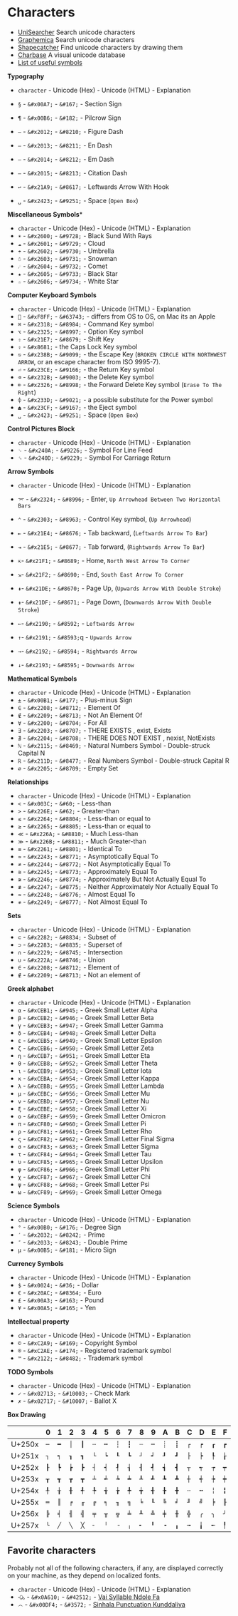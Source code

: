 # Characters #

- [UniSearcher](http://www.isthisthingon.org/unicode/index.php) Search unicode characters
- [Graphemica](http://graphemica.com/) Search unicode characters
- [Shapecatcher](http://shapecatcher.com/) Find unicode characters by drawing them
- [Charbase](http://www.charbase.com/) A visual unicode database
- [List of useful symbols](http://en.wikibooks.org/wiki/Unicode/List_of_useful_symbols)

**Typography**

- `character` - Unicode (Hex) - Unicode (HTML) - Explanation
- `§` - `&#x00A7;` - `&#167;` - Section Sign
- `¶` - `&#x00B6;` - `&#182;` - Pilcrow Sign

- `‒` - `&#x2012;` - `&#8210;` - Figure Dash
- `–` - `&#x2013;` - `&#8211;` - En Dash
- `—` - `&#x2014;` - `&#8212;` - Em Dash
- `―` - `&#x2015;` - `&#8213;` - Citation Dash

- `↩` - `&#x21A9;` - `&#8617;` - Leftwards Arrow With Hook
- `␣` - `&#x2423;` - `&#9251;` - Space (`Open Box`)

**Miscellaneous Symbols***

- `character` - Unicode (Hex) - Unicode (HTML) - Explanation
- `☀` - `&#x2600;` - `&#9728;` - Black Sund With Rays
- `☁` - `&#x2601;` - `&#9729;` - Cloud
- `☂` - `&#x2602;` - `&#9730;` - Umbrella
- `☃` - `&#x2603;` - `&#9731;` - Snowman
- `☄` - `&#x2604;` - `&#9732;` - Comet
- `★` - `&#x2605;` - `&#9733;` - Black Star
- `☆` - `&#x2606;` - `&#9734;` - White Star

**Computer Keyboard Symbols**

- `character` - Unicode (Hex) - Unicode (HTML) - Explanation
- `` - `&#xF8FF;` - `&#63743;` - differs from OS to OS, on Mac its an Apple
- `⌘` - `&#x2318;` - `&#8984;` - Command Key symbol
- `⌥` - `&#x2325;` - `&#8997;` - Option Key symbol
- `⇧` - `&#x21E7;` - `&#8679;` - Shift Key
- `⇪` - `&#x8681;` - the Caps Lock Key symbol
- `⎋` - `&#x238B;` - `&#9099;` - the Escape Key (`BROKEN CIRCLE WITH NORTHWEST ARROW`, or an escape character from ISO 9995-7).
- `⏎` - `&#x23CE;` - `&#9166;` - the Return Key symbol
- `⌫` - `&#x232B;` - `&#9003;` - the Delete Key symbol
- `⌦` - `&#x2326;` - `&#8998;` - the Forward Delete Key symbol (`Erase To The Right`)
- `⌽` - `&#x233D;` - `&#9021;` - a possible substitute for the Power symbol
- `⏏` - `&#x23CF;` - `&#9167;` - the Eject symbol
- `␣` - `&#x2423;` - `&#9251;` - Space (`Open Box`)

**Control Pictures Block**

- `character` - Unicode (Hex) - Unicode (HTML) - Explanation
- `␊` - `&#x240A;` - `&#9226;` - Symbol For Line Feed
- `␍` - `&#x240D;` - `&#9229;` - Symbol For Carriage Return

**Arrow Symbols**

- `character` - Unicode (Hex) - Unicode (HTML) - Explanation
- `⌤` - `&#x2324;` - `&#8996;` - Enter, `Up Arrowhead Between Two Horizontal Bars`
- `⌃` - `&#x2303;` - `&#8963;` - Control Key symbol, (`Up Arrowhead`)
- `⇤` - `&#x21E4;` - `&#8676;` - Tab backward, (`Leftwards Arrow To Bar`)
- `⇥` - `&#x21E5;` - `&#8677;` - Tab forward, (`Rightwards Arrow To Bar`)
- `⇱`- `&#x21F1;` - `&#8689;` - Home, `North West Arrow To Corner`
- `⇲`- `&#x21F2;` - `&#8690;` - End, `South East Arrow To Corner`
- `⇞`- `&#x21DE;` - `&#8670;` - Page Up, (`Upwards Arrow With Double Stroke`)
- `⇟`- `&#x21DF;` - `&#8671;` - Page Down,  (`Downwards Arrow With Double Stroke`)

- `←`- `&#x2190;` - `&#8592;` - `Leftwards Arrow`
- `↑`- `&#x2191;` - `&#8593;`q - `Upwards Arrow`
- `→`- `&#x2192;` - `&#8594;` - `Rightwards Arrow`
- `↓`- `&#x2193;` - `&#8595;` - `Downwards Arrow`

**Mathematical Symbols**

- `character` - Unicode (Hex) - Unicode (HTML) - Explanation
- `±` - `&#x00B1;` - `&#177;` - Plus-minus Sign
- `∈` - `&#x2208;` - `&#8712;` - Element Of
- `∉` - `&#x2209;` - `&#8713;` - Not An Element Of
- `∀` - `&#x2200;` - `&#8704;` - For All
- `∃` - `&#x2203;` - `&#8707;` - THERE EXISTS , exist, Exists
- `∄` - `&#x2204;` - `&#8708;` - THERE DOES NOT EXIST , nexist, NotExists
- `ℕ` - `&#x2115;` - `&#8469;` - Natural Numbers Symbol - Double-struck Capital N
- `ℝ` - `&#x211D;` - `&#8477;` - Real Numbers Symbol - Double-struck Capital R
- `∅` - `&#x2205;` - `&#8709;` - Empty Set

**Relationships**

- `character` - Unicode (Hex) - Unicode (HTML) - Explanation
- `<` - `&#x003C;` - `&#60;` - Less-than
- `>` - `&#x226E;` - `&#62;` - Greater-than
- `≤` - `&#x2264;` - `&#8804;` - Less-than or equal to
- `≥` - `&#x2265;` - `&#8805;` - Less-than or equal to
- `≪` - `&#x226A;` - `&#8810;` - Much Less-than
- `≫` - `&#x226B;` - `&#8811;` - Much Greater-than
- `≡` - `&#x2261;` - `&#8801;` - Identical To
- `≃` - `&#x2243;` - `&#8771;` - Asymptotically Equal To
- `≄` - `&#x2244;` - `&#8772;` - Not Asymptotically Equal To
- `≅` - `&#x2245;` - `&#8773;` - Approximately Equal To
- `≆` - `&#x2246;` - `&#8774;` - Approximately But Not Actually Equal To
- `≇` - `&#x2247;` - `&#8775;` - Neither Approximately Nor Actually Equal To
- `≈` - `&#x2248;` - `&#8776;` - Almost Equal To
- `≉` - `&#x2249;` - `&#8777;` - Not Almost Equal To

**Sets**

- `character` - Unicode (Hex) - Unicode (HTML) - Explanation
- `⊂` - `&#x2282;` - `&#8834;` - Subset of
- `⊃` - `&#x2283;` - `&#8835;` - Superset of
- `∩` - `&#x2229;` - `&#8745;` - Intersection
- `∪` - `&#x222A;` - `&#8746;` - Union
- `∈` - `&#x2208;` - `&#8712;` - Element of
- `∉` - `&#x2209;` - `&#8713;` - Not an element of

**Greek alphabet**

- `character` - Unicode (Hex) - Unicode (HTML) - Explanation
- `α` - `&#xCEB1;` - `&#945;` - Greek Small Letter Alpha
- `β` - `&#xCEB2;` - `&#946;` - Greek Small Letter Beta
- `γ` - `&#xCEB3;` - `&#947;` - Greek Small Letter Gamma
- `δ` - `&#xCEB4;` - `&#948;` - Greek Small Letter Delta
- `ε` - `&#xCEB5;` - `&#949;` - Greek Small Letter Epsilon
- `ζ` - `&#xCEB6;` - `&#950;` - Greek Small Letter Zeta
- `η` - `&#xCEB7;` - `&#951;` - Greek Small Letter Eta
- `θ` - `&#xCEB8;` - `&#952;` - Greek Small Letter Theta
- `ι` - `&#xCEB9;` - `&#953;` - Greek Small Letter Iota
- `κ` - `&#xCEBA;` - `&#954;` - Greek Small Letter Kappa
- `λ` - `&#xCEBB;` - `&#955;` - Greek Small Letter Lambda
- `μ` - `&#xCEBC;` - `&#956;` - Greek Small Letter Mu
- `ν` - `&#xCEBD;` - `&#957;` - Greek Small Letter Nu
- `ξ` - `&#xCEBE;` - `&#958;` - Greek Small Letter Xi
- `ο` - `&#xCEBF;` - `&#959;` - Greek Small Letter Omicron
- `π` - `&#xCF80;` - `&#960;` - Greek Small Letter Pi
- `ρ` - `&#xCF81;` - `&#961;` - Greek Small Letter Rho
- `ς` - `&#xCF82;` - `&#962;` - Greek Small Letter Final Sigma
- `σ` - `&#xCF83;` - `&#963;` - Greek Small Letter Sigma
- `τ` - `&#xCF84;` - `&#964;` - Greek Small Letter Tau
- `υ` - `&#xCF85;` - `&#965;` - Greek Small Letter Upsilon
- `φ` - `&#xCF86;` - `&#966;` - Greek Small Letter Phi
- `χ` - `&#xCF87;` - `&#967;` - Greek Small Letter Chi
- `ψ` - `&#xCF88;` - `&#968;` - Greek Small Letter Psi
- `ω` - `&#xCF89;` - `&#969;` - Greek Small Letter Omega

**Science Symbols**

- `character` - Unicode (Hex) - Unicode (HTML) - Explanation
- `°` - `&#x00B0;` - `&#176;` - Degree Sign
- `′` - `&#x2032;` - `&#8242;` - Prime
- `″` - `&#x2033;` - `&#8243;` - Double Prime
- `µ` - `&#x00B5;` - `&#181;` - Micro Sign

**Currency Symbols**

- `character` - Unicode (Hex) - Unicode (HTML) - Explanation
- `$` - `&#x0024;` - `&#36;` - Dollar
- `€` - `&#x20AC;` - `&#8364;` - Euro
- `£` - `&#x00A3;` - `&#163;` - Pound
- `¥` - `&#x00A5;` - `&#165;` - Yen

**Intellectual property**

- `character` - Unicode (Hex) - Unicode (HTML) - Explanation
- `©` - `&#xC2A9;` - `&#169;` - Copyright Symbol
- `®` - `&#xC2AE;` - `&#174;` - Registered trademark symbol
- `™` - `&#x2122;` - `&#8482;` - Trademark symbol


**TODO Symbols**

- `character` - Unicode (Hex) - Unicode (HTML) - Explanation
- `✓` - `&#x02713;` - `&#10003;` - Check Mark
- `✗` - `&#x02717;` - `&#10007;` - Ballot X

**Box Drawing**

|        | 0 | 1 | 2 | 3 | 4 | 5 | 6 | 7 | 8 | 9 | A | B | C | D | E | F |
|--------|---|---|---|---|---|---|---|---|---|---|---|---|---|---|---|---|
| U+250x |`─`|`━`|`│`|`┃`|`┄`|`┅`|`┆`|`┇`|`┈`|`┉`|`┊`|`┋`|`┌`|`┍`|`┎`|`┏`|
| U+251x |`┐`|`┑`|`┒`|`┓`|`└`|`┕`|`┖`|`┗`|`┘`|`┙`|`┚`|`┛`|`├`|`┝`|`┞`|`┟`|
| U+252x |`┠`|`┡`|`┢`|`┣`|`┤`|`┥`|`┦`|`┧`|`┨`|`┩`|`┪`|`┫`|`┬`|`┭`|`┮`|`┯`|
| U+253x |`┰`|`┱`|`┲`|`┳`|`┴`|`┵`|`┶`|`┷`|`┸`|`┹`|`┺`|`┻`|`┼`|`┽`|`┾`|`┿`|
| U+254x |`╀`|`╁`|`╂`|`╃`|`╄`|`╅`|`╆`|`╇`|`╈`|`╉`|`╊`|`╋`|`╌`|`╍`|`╎`|`╏`|
| U+255x |`═`|`║`|`╒`|`╓`|`╔`|`╕`|`╖`|`╗`|`╘`|`╙`|`╚`|`╛`|`╜`|`╝`|`╞`|`╟`|
| U+256x |`╠`|`╡`|`╢`|`╣`|`╤`|`╥`|`╦`|`╧`|`╨`|`╩`|`╪`|`╫`|`╬`|`╭`|`╮`|`╯`|
| U+257x |`╰`|`╱`|`╲`|`╳`|`╴`|`╵`|`╶`|`╷`|`╸`|`╹`|`╺`|`╻`|`╼`|`╽`|`╾`|`╿`|

## Favorite characters ##

Probably not all of the following characters, if any, are displayed correctly on your machine, as they depend on localized fonts.

- `character` - Unicode (Hex) - Unicode (HTML) - Explanation
- `ꘐ` - `&#x0A610;` - `&#42512;` - [Vai Syllable Ndole Fa](http://www.charbase.com/a610-unicode-vai-syllable-ndole-fa)
- `෴` - `&#x00DF4;` - `&#3572;` - [Sinhala Punctuation Kunddaliya](http://www.charbase.com/0df4-unicode-sinhala-punctuation-kunddaliya)
